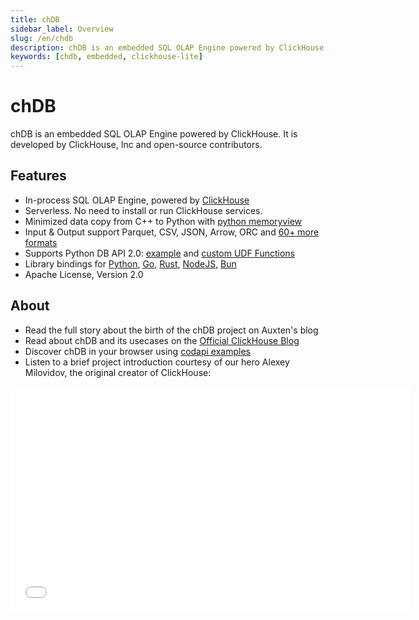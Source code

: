 ```yaml
---
title: chDB
sidebar_label: Overview
slug: /en/chdb
description: chDB is an embedded SQL OLAP Engine powered by ClickHouse
keywords: [chdb, embedded, clickhouse-lite]
---
```


# chDB

chDB is an embedded SQL OLAP Engine powered by ClickHouse. It is developed by ClickHouse, Inc and open-source contributors.

## Features
- In-process SQL OLAP Engine, powered by [ClickHouse](https://github.com/clickhouse/clickhouse)
- Serverless. No need to install or run ClickHouse services.
- Minimized data copy from C++ to Python with [python memoryview](https://docs.python.org/3/c-api/memoryview.html)
- Input & Output support Parquet, CSV, JSON, Arrow, ORC and [60+ more formats](https://clickhouse.com/docs/en/interfaces/formats)
- Supports Python DB API 2.0: [example](https://github.com/chdb-io/chdb/blob/main/examples/dbapi.py) and [custom UDF Functions](https://github.com/chdb-io/chdb/blob/main/examples/udf.py)
- Library bindings for [Python](https://github.com/chdb-io/chdb), [Go](https://github.com/chdb-io/chdb-go), [Rust](https://github.com/chdb-io/chdb-rust), [NodeJS](https://github.com/chdb-io/chdb-node), [Bun](https://github.com/chdb-io/chdb-bun)
- Apache License, Version 2.0

## About
- Read the full story about the birth of the chDB project on Auxten's blog
- Read about chDB and its usecases on the [Official ClickHouse Blog](https://auxten.com/the-birth-of-chdb/)
- Discover chDB in your browser using [codapi examples](https://antonz.org/trying-chdb/)
- Listen to a brief project introduction courtesy of our hero Alexey Milovidov, the original creator of ClickHouse:

<div class='vimeo-container'>
  <iframe src="//www.youtube.com/embed/cuf_hYn7dqU"
    width="640"
    height="360"
    frameborder="0"
    allow="autoplay;
    fullscreen;
    picture-in-picture"
    allowfullscreen>
  </iframe>
</div>

<!-- <div width="100">
<video src="https://github.com/chdb-io/chdb-io.github.io/assets/240147/a58cc641-ce60-4649-a20f-00f6e6789257" controls="">Not Support</video>
</div> -->